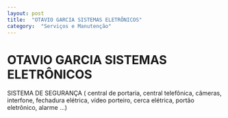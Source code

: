 ```yaml
---
layout: post
title:  "OTAVIO GARCIA SISTEMAS ELETRÔNICOS"
category:  "Serviços e Manutenção"
---
```


# OTAVIO GARCIA SISTEMAS ELETRÔNICOS

SISTEMA DE SEGURANÇA ( central de portaria, central telefônica, câmeras, interfone, fechadura elétrica, vídeo porteiro, cerca elétrica, portão eletrônico, alarme ...)
